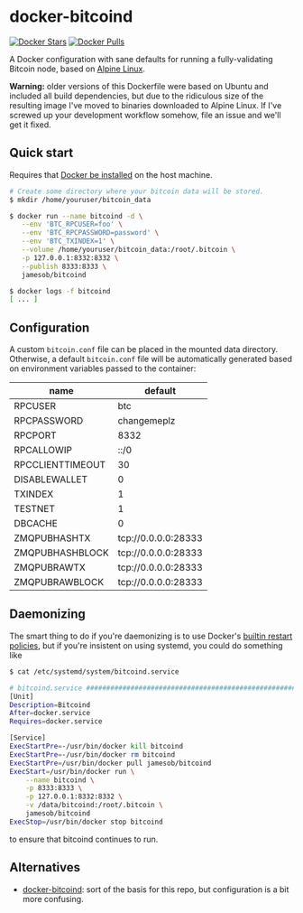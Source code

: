 
# docker-bitcoind

[![Docker Stars](https://img.shields.io/docker/stars/jamesob/bitcoind.svg)](https://hub.docker.com/r/jamesob/bitcoind/)
[![Docker Pulls](https://img.shields.io/docker/pulls/jamesob/bitcoind.svg)](https://hub.docker.com/r/jamesob/bitcoind/)

A Docker configuration with sane defaults for running a fully-validating
Bitcoin node, based on [Alpine Linux](https://alpinelinux.org/).

**Warning:** older versions of this Dockerfile were based on Ubuntu and
included all build dependencies, but due to the ridiculous size of the
resulting image I've moved to binaries downloaded to Alpine Linux. If I've
screwed up your development workflow somehow, file an issue and we'll get it
fixed.

## Quick start

Requires that [Docker be installed](https://docs.docker.com/install/) on the host machine.

```bash
# Create some directory where your bitcoin data will be stored.
$ mkdir /home/youruser/bitcoin_data

$ docker run --name bitcoind -d \
   --env 'BTC_RPCUSER=foo' \
   --env 'BTC_RPCPASSWORD=password' \
   --env 'BTC_TXINDEX=1' \
   --volume /home/youruser/bitcoin_data:/root/.bitcoin \
   -p 127.0.0.1:8332:8332 \
   --publish 8333:8333 \
   jamesob/bitcoind

$ docker logs -f bitcoind
[ ... ]
```


## Configuration

A custom `bitcoin.conf` file can be placed in the mounted data directory.
Otherwise, a default `bitcoin.conf` file will be automatically generated based
on environment variables passed to the container:

| name | default |
| ---- | ------- |
| RPCUSER | btc |
| RPCPASSWORD | changemeplz |
| RPCPORT | 8332 |
| RPCALLOWIP | ::/0 |
| RPCCLIENTTIMEOUT | 30 |
| DISABLEWALLET | 0 |
| TXINDEX | 1 |
| TESTNET | 1 |
| DBCACHE | 0 |
| ZMQPUBHASHTX | tcp://0.0.0.0:28333 |
| ZMQPUBHASHBLOCK | tcp://0.0.0.0:28333 |
| ZMQPUBRAWTX | tcp://0.0.0.0:28333 |
| ZMQPUBRAWBLOCK | tcp://0.0.0.0:28333 |


## Daemonizing

The smart thing to do if you're daemonizing is to use Docker's [builtin
restart
policies](https://docs.docker.com/config/containers/start-containers-automatically/#use-a-restart-policy),
but if you're insistent on using systemd, you could do something like

```bash
$ cat /etc/systemd/system/bitcoind.service

# bitcoind.service #######################################################################
[Unit]
Description=Bitcoind
After=docker.service
Requires=docker.service

[Service]
ExecStartPre=-/usr/bin/docker kill bitcoind
ExecStartPre=-/usr/bin/docker rm bitcoind
ExecStartPre=/usr/bin/docker pull jamesob/bitcoind
ExecStart=/usr/bin/docker run \
    --name bitcoind \
    -p 8333:8333 \
    -p 127.0.0.1:8332:8332 \
    -v /data/bitcoind:/root/.bitcoin \
    jamesob/bitcoind
ExecStop=/usr/bin/docker stop bitcoind
```

to ensure that bitcoind continues to run.


## Alternatives

- [docker-bitcoind](https://github.com/kylemanna/docker-bitcoind): sort of the
  basis for this repo, but configuration is a bit more confusing.
